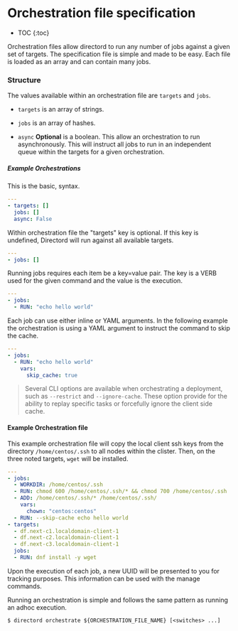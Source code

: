 # Orchestration file specification

* TOC
{:toc}

Orchestration files allow directord to run any number of jobs against a given
set of targets. The specification file is simple and made to be easy. Each
file is loaded as an array and can contain many jobs.

### Structure

The values available within an orchestration file are `targets` and `jobs`.

* `targets` is an array of strings.

* `jobs` is an array of hashes.

* `async` **Optional** is a boolean. This allow an orchestration to run
  asynchronously. This will instruct all jobs to run in an independent queue
  within the targets for a given orchestration.

##### Example Orchestrations

This is the basic, syntax.

``` yaml
---
- targets: []
  jobs: []
  async: False
```

Within orchestration file the "targets" key is optional. If this key is
undefined, Directord will run against all available targets.

``` yaml
---
- jobs: []
```

Running jobs requires each item be a key=value pair. The key is a VERB used for
the given command and the value is the execution.

``` yaml
---
- jobs:
  - RUN: "echo hello world"
```

Each job can use either inline or YAML arguments. In the following example the
orchestration is using a YAML argument to instruct the command to skip the
cache.

``` yaml
---
- jobs:
  - RUN: "echo hello world"
    vars:
      skip_cache: true
```

> Several CLI options are available when orchestrating a deployment, such as
  `--restrict` and `--ignore-cache`. These option provide for the ability to
  replay specific tasks or forcefully ignore the client side cache.

#### Example Orchestration file

This example orchestration file will copy the local client ssh keys from the
directory `/home/centos/.ssh` to all nodes within the clister. Then, on the
three noted targets, `wget` will be installed.

``` yaml
---
- jobs:
  - WORKDIR: /home/centos/.ssh
  - RUN: chmod 600 /home/centos/.ssh/* && chmod 700 /home/centos/.ssh
  - ADD: /home/centos/.ssh/* /home/centos/.ssh/
    vars:
      chown: "centos:centos"
  - RUN: --skip-cache echo hello world
- targets:
  - df.next-c1.localdomain-client-1
  - df.next-c2.localdomain-client-1
  - df.next-c3.localdomain-client-1
  jobs:
  - RUN: dnf install -y wget
```

Upon the execution of each job, a new UUID will be presented to you for
tracking purposes. This information can be used with the manage commands.

Running an orchestration is simple and follows the same pattern as running an
adhoc execution.

``` shell
$ directord orchestrate ${ORCHESTRATION_FILE_NAME} [<switches> ...]
```
